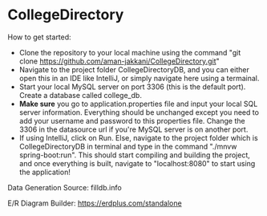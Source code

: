 # CollegeDirectory

How to get started:

- Clone the repository to your local machine using 
the command "git clone https://github.com/aman-jakkani/CollegeDirectory.git"
- Navigate to the project folder CollegeDirectoryDB, and you can either open this
in an IDE like IntelliJ, or simply navigate here using a termainal.
- Start your local MySQL server on port 3306 (this is the default port). Create a database called 
college_db. 
- <b>Make sure</b> you go to application.properties file and input your local SQL server information.
Everything should be unchanged except you need to add your username and password to this properties file. Change
the 3306 in the datasource url if you're MySQL server is on another port.
- If using IntelliJ, click on Run. Else, navigate to the project folder which is CollegeDirectoryDB in terminal and type in the command "./mnvw spring-boot:run".
This should start compiling and building the project, and once everything is built, navigate to "localhost:8080" to start using the application!

Data Generation Source: filldb.info

E/R Diagram Builder: https://erdplus.com/standalone
 
